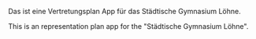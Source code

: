 Das ist eine Vertretungsplan App für das Städtische Gymnasium Löhne.

This is an representation plan app for the "Städtische Gymnasium Löhne".
